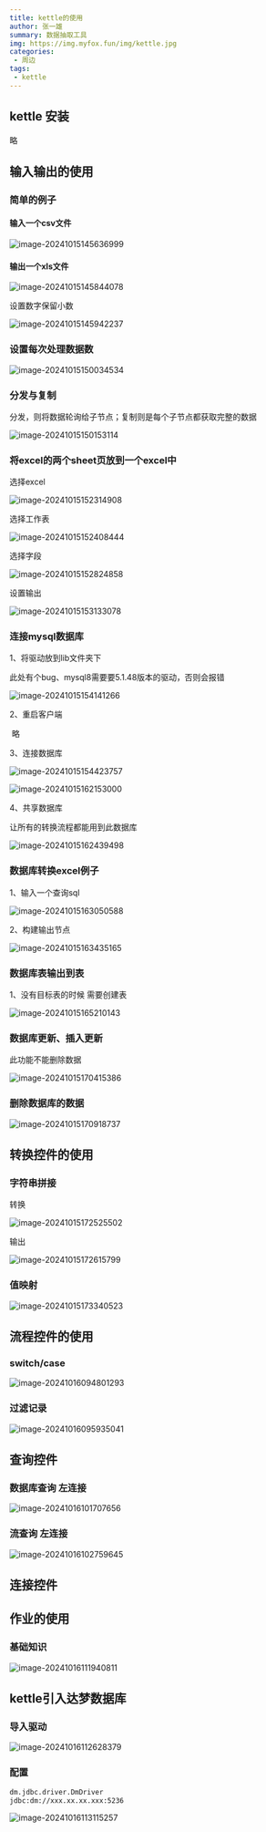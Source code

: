 ```yaml
---
title: kettle的使用
author: 张一雄
summary: 数据抽取工具
img: https://img.myfox.fun/img/kettle.jpg
categories:
 - 周边
tags:
 - kettle
---
```


## kettle 安装

略

## 输入输出的使用

### 简单的例子

#### 输入一个csv文件

![image-20241015145636999](https://img.myfox.fun/img/image-20241015145636999.png)

#### 输出一个xls文件

![image-20241015145844078](https://img.myfox.fun/img/image-20241015145844078.png)

设置数字保留小数

![image-20241015145942237](https://img.myfox.fun/img/image-20241015145942237.png)

### 设置每次处理数据数

![image-20241015150034534](https://img.myfox.fun/img/image-20241015150034534.png)

### 分发与复制

分发，则将数据轮询给子节点；复制则是每个子节点都获取完整的数据

![image-20241015150153114](https://img.myfox.fun/img/image-20241015150153114.png)



### 将excel的两个sheet页放到一个excel中

选择excel

![image-20241015152314908](https://img.myfox.fun/img/image-20241015152314908.png)

选择工作表

![image-20241015152408444](https://img.myfox.fun/img/image-20241015152408444.png)

选择字段

![image-20241015152824858](https://img.myfox.fun/img/image-20241015152824858.png)

设置输出

![image-20241015153133078](https://img.myfox.fun/img/image-20241015153133078.png)

### 连接mysql数据库

1、将驱动放到lib文件夹下

此处有个bug、mysql8需要要5.1.48版本的驱动，否则会报错

![image-20241015154141266](https://img.myfox.fun/img/image-20241015154141266.png)

2、重启客户端

​	略

3、连接数据库

![image-20241015154423757](https://img.myfox.fun/img/image-20241015154423757.png)

![image-20241015162153000](https://img.myfox.fun/img/image-20241015162153000.png)

4、共享数据库

让所有的转换流程都能用到此数据库

![image-20241015162439498](https://img.myfox.fun/img/image-20241015162439498.png)

### 数据库转换excel例子

1、输入一个查询sql

![image-20241015163050588](https://img.myfox.fun/img/image-20241015163050588.png)

2、构建输出节点

![image-20241015163435165](https://img.myfox.fun/img/image-20241015163435165.png)

### 数据库表输出到表

1、没有目标表的时候 需要创建表

![image-20241015165210143](https://img.myfox.fun/img/image-20241015165210143.png)

### 数据库更新、插入更新

此功能不能删除数据

![image-20241015170415386](https://img.myfox.fun/img/image-20241015170415386.png)

### 删除数据库的数据

![image-20241015170918737](https://img.myfox.fun/img/image-20241015170918737.png)

## 转换控件的使用

### 字符串拼接

转换

![image-20241015172525502](https://img.myfox.fun/img/image-20241015172525502.png)

输出

![image-20241015172615799](https://img.myfox.fun/img/image-20241015172615799.png)

### 值映射

![image-20241015173340523](https://img.myfox.fun/img/image-20241015173340523.png)

## 流程控件的使用

### switch/case

![image-20241016094801293](https://img.myfox.fun/img/image-20241016094801293.png)

### 过滤记录

![image-20241016095935041](https://img.myfox.fun/img/image-20241016095935041.png)

## 查询控件

### 数据库查询 左连接

![image-20241016101707656](https://img.myfox.fun/img/image-20241016101707656.png)

### 流查询 左连接

![image-20241016102759645](https://img.myfox.fun/img/image-20241016102759645.png)

## 连接控件

## 作业的使用

### 基础知识

![image-20241016111940811](https://img.myfox.fun/img/image-20241016111940811.png)

## kettle引入达梦数据库

### 导入驱动

![image-20241016112628379](https://img.myfox.fun/img/image-20241016112628379.png)

### 配置

```txt
dm.jdbc.driver.DmDriver
jdbc:dm://xxx.xx.xx.xxx:5236
```

![image-20241016113115257](https://img.myfox.fun/img/image-20241016113115257.png)
